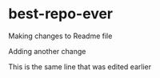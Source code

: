 # best-repo-ever

Making changes to Readme file

Adding another change

This is the same line that was edited earlier
